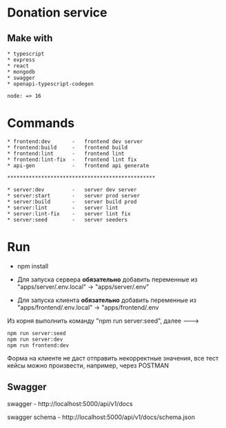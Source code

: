 # Donation service
 ## Make with 
    * typescript
    * express
    * react
    * mongodb
    * swagger
    * openapi-typescript-codegen
``` 
node: => 16
```

# Commands
    * frontend:dev       -   frontend dev server
    * frontend:build     -   frontend build
    * frontend:lint      -   frontend lint
    * frontend:lint-fix  -   frontend lint fix
    * api-gen            -   frontend api generate

    ************************************************

    * server:dev         -   server dev server
    * server:start       -   server prod server
    * server:build       -   server build prod  
    * server:lint        -   server lint
    * server:lint-fix    -   server lint fix
    * server:seed        -   server seeders

# Run
* npm install

* Для запуска сервера **обязательно** добавить переменные из "apps/server/.env.local" -> "apps/server/.env"

* Для запуска клиента **обязательно** добавить переменные из "apps/frontend/.env.local" -> "apps/frontend/.env

Из корня выполнить команду "npm run server:seed", далее ---> 
``` 
npm run server:seed
npm run server:dev
npm run frontend:dev
```

Форма на клиенте не даст отправить некорректные значения, все тест кейсы можно произвести, например, через POSTMAN


## Swagger
swagger - http://localhost:5000/api/v1/docs

swagger schema - http://localhost:5000/api/v1/docs/schema.json

